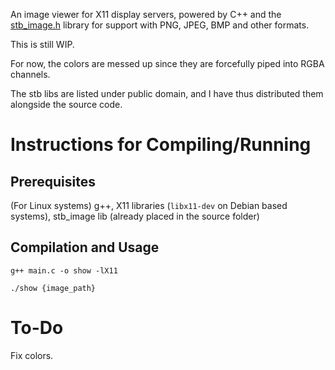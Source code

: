 An image viewer for X11 display servers, powered by C++ and the [stb_image.h](https://github.com/nothings/stbi) library for support with PNG, JPEG, BMP and other formats.

This is still WIP.

For now, the colors are messed up since they are forcefully piped into RGBA channels.

The stb libs are listed under public domain, and I have thus distributed them alongside the source code.

# Instructions for Compiling/Running
## Prerequisites
(For Linux systems) g++, X11 libraries (``libx11-dev`` on Debian based systems), stb_image lib (already placed in the source folder)

## Compilation and Usage
``g++ main.c -o show -lX11``<br>

``./show {image_path}``

# To-Do
Fix colors.

